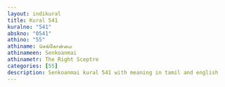 ```yaml
---
layout: indikural
title: Kural 541
kuralno: "541"
abskno: "0541"
athino: "55"
athiname: செங்கோன்மை
athinameen: Senkoanmai
athinametr: The Right Sceptre
categories: [55]
description: Senkoanmai kural 541 with meaning in tamil and english 
---
```


